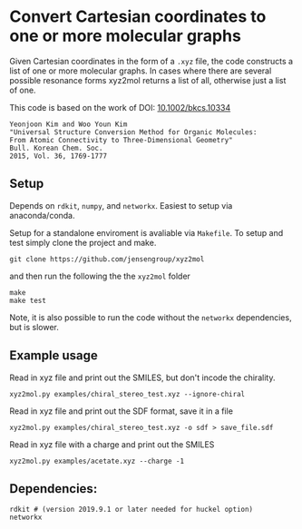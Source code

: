 # Convert Cartesian coordinates to one or more molecular graphs

Given Cartesian coordinates in the form of a `.xyz` file, the code constructs a list of one or more molecular graphs. In cases where there are several possible resonance forms xyz2mol returns a list of all, otherwise just a list of one.

This code is based on the work of
DOI: [10.1002/bkcs.10334](http://dx.doi.org/10.1002/bkcs.10334)

    Yeonjoon Kim and Woo Youn Kim
    "Universal Structure Conversion Method for Organic Molecules:
    From Atomic Connectivity to Three-Dimensional Geometry"
    Bull. Korean Chem. Soc.
    2015, Vol. 36, 1769-1777

## Setup

Depends on `rdkit`, `numpy`, and `networkx`. Easiest to setup via anaconda/conda.

Setup for a standalone enviroment is avaliable via `Makefile`. To setup and test simply clone the project and make.

    git clone https://github.com/jensengroup/xyz2mol

and then run the following the the `xyz2mol` folder

    make
    make test

Note, it is also possible to run the code without the `networkx` dependencies, but is slower.


## Example usage

Read in xyz file and print out the SMILES, but don't incode the chirality.

    xyz2mol.py examples/chiral_stereo_test.xyz --ignore-chiral

Read in xyz file and print out the SDF format, save it in a file

    xyz2mol.py examples/chiral_stereo_test.xyz -o sdf > save_file.sdf

Read in xyz file with a charge and print out the SMILES

    xyz2mol.py examples/acetate.xyz --charge -1

## Dependencies:

    rdkit # (version 2019.9.1 or later needed for huckel option)
    networkx

